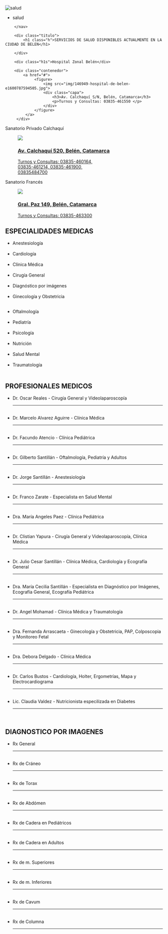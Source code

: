 <!DOCTYPE html>
<html lang="en">
<head>
    <meta charset="UTF-8">
    <meta http-equiv="X-UA-Compatible" content="IE=edge">
    <meta name="viewport" content="width=device-width, initial-scale=1.0">
    <title>Document</title>
    <link rel="stylesheet" href="style.css">
    <link rel="stylesheet" href="<link rel="preconnect" href="https://fonts.googleapis.com">
    <link rel="preconnect" href="https://fonts.gstatic.com" crossorigin>
    <link href="https://fonts.googleapis.com/css2?family=Montserrat:ital,wght@0,300;0,400;0,500;0,600;0,700;0,800;0,900;1,300;1,400;1,500;1,600;1,700;1,800;1,900&display=swap" rel="stylesheet">
</head>
<body>
    <div class="conteiner">
        <nav class="nav-main">
                <img src="img/medico.png" alt="salud" class="nav-brand">
                <ul><li>salud
                    <a href="#"></a>
                </li></ul>
            
            
        </nav>
       
        <div class="titulo">
            <h1 class="h">SERVICIOS DE SALUD DISPONIBLES ACTUALMENTE EN LA CIUDAD DE BELEN</h1>

        </div>
        
        <div class="h1s">Hospital Zonal Belén</div>

        <div class="contenedor">
            <a href="#">
                 <figure>
                     <img src="img/146949-hospital-de-belen-e1600787594505.jpg">
                     <div class="capa">
                         <h3>Av. Calchaquí S/N, Belén, Catamarca</h3>
                         <p>Turnos y Consultas: 03835-461550 </p>
                     </div>
                 </figure>
             </a>
         </div>


<div class="h1s">Sanatorio Privado Calchaquí</div>

<div class="contenedor">
    <a href="#">
         <figure>
             <img src="img/146949-hospital-de-belen-e1600787594505.jpg">
             <div class="capa">
                 <h3>Av. Calchaquí 520, Belén, Catamarca</h3>
                 <p>Turnos y Consultas:
                    03835-460164,<br> 03835-461214, 03835-461900,<br> 03835484700 </p>
             </div>
         </figure>
     </a>
 </div>


<div class="h1s">Sanatorio Francés</div>

<div class="contenedor">
    <a href="#">
         <figure>
             <img src="img/sfran.png">
             <div class="capa">
                 <h3>Gral. Paz 149, Belén, Catamarca</h3>
                 <p>Turnos y Consultas: 03835-463300</p>
             </div>
         </figure>
     </a>
 </div>

<div class="especialidades">
    <h1>ESPECIALIDADES MEDICAS</h1>
</div>         

<div class="lista_especialidades">
    <div class="lista1">
        <ul>
        <li>Anestesiología
            <a href="#" class="btn"></a>
        </li><br>
        <li>Cardiología
            <a href="#" class="btn"></a>
        </li><br>
        <li>Clínica Médica
            <a href="#" class="btn"></a>
        </li><br>
        <li>Cirugía General
            <a href="#" class="btn"></a>
        </li><br>
        <li>Diagnóstico por imágenes
            <a href="#" class="btn"></a>
        </li><br>
        <li>Ginecología y Obstetricia
            <a href="#" class="btn"></a>
        </li><br>
        </ul>
    </div>
    <div class="lista2">
        <ul>
            <li>Oftalmología</li><br>
            <li>Pediatría</li><br>
            <li>Psicología</li><br>
            <li>Nutrición</li><br>
            <li>Salud Mental</li><br>
            <li>Traumatología</li><br>
        </ul>
    </div>
</div>

<div class="profesionales">
    <h1>PROFESIONALES MEDICOS</h1>
</div>         

<div class="lista_especialidades">
    <div class="lista1">
        <ul>
        <li>Dr. Oscar Reales - Cirugía General y Videolaparoscopía
            <a href="#" class="btn"></a>
        </li><hr><br>
        <li>Dr. Marcelo Alvarez Aguirre - Clínica Médica
            <a href="#" class="btn"></a>
        </li><hr><br>
        <li>Dr. Facundo Atencio - Clínica Pediátrica
            <a href="#" class="btn"></a>
        </li><hr><br>
        <li>Dr. Gilberto Santillán - Oftalmología, Pediatría y Adultos
            <a href="#" class="btn"></a>
        </li><hr><br>
        <li>Dr. Jorge Santillán - Anestesiología
            <a href="#" class="btn"></a>
        </li><hr><br>
        <li>Dr. Franco Zarate - Especialista en Salud Mental
            <a href="#" class="btn"></a>
        </li><hr><br>
        <li>Dra. María Angeles Paez - Clínica Pediátrica
            <a href="#" class="btn"></a>
        </li><hr><br>
        <li>Dr. Clistian Yapura - Cirugía General y Videolaparoscopía, Clínica Médica
            <a href="#" class="btn"></a>
        </li><hr><br>
        <li>Dr. Julio Cesar Santillán - Clínica Médica, Cardiología y Ecografía General
            <a href="#" class="btn"></a>
        </li><hr><br>
        <li>Dra. María Cecilia Santillán - Especialista en Diagnóstico por Imágenes, Ecografía General, Ecografía Pediátrica
            <a href="#" class="btn"></a>
        </li><hr><br>
        <li>Dr. Angel Mohamad - Clínica Médica y Traumatología
            <a href="#" class="btn"></a>
        </li><hr><br>
        <li>Dra. Fernanda Arrascaeta - Ginecología y Obstetricia, PAP, Colposcopia y Monitoreo Fetal
            <a href="#" class="btn"></a>
        </li><hr><br>
        <li>Dra. Debora Delgado - Clínica Médica
            <a href="#" class="btn"></a>
        </li><hr><br>
        <li>Dr. Carlos Bustos - Cardiología, Holter, Ergometrías, Mapa y Electrocardiograma
            <a href="#" class="btn"></a>
        </li><hr><br>
        <li>Lic. Claudia Valdez - Nutricionista especilizada en Diabetes
            <a href="#" class="btn"></a>
        </li><hr><br>
        </ul>
    </div>
</div>

<div class="diagnostico">
    <h1>DIAGNOSTICO POR IMAGENES</h1>
</div>         

<div class="diagximg">
    <div class="diag1">
        <ul>
        <li>Rx General
            <a href="#" class="btn"></a>
        </li><hr><br>
        <li>Rx de Cráneo
            <a href="#" class="btn"></a>
        </li><hr><br>
        <li>Rx de Torax
            <a href="#" class="btn"></a>
        </li><hr><br>
        <li>Rx de Abdómen
            <a href="#" class="btn"></a>
        </li><hr><br>
        <li>Rx de Cadera en Pediátricos
            <a href="#" class="btn"></a>
        </li><hr><br>
        <li>Rx de Cadera en Adultos
            <a href="#" class="btn"></a>
        </li><hr><br>
        <li>Rx de m. Superiores
            <a href="#" class="btn"></a>
        </li><hr><br>
        <li>Rx de m. Inferiores
            <a href="#" class="btn"></a>
        </li><hr><br>
        <li>Rx de Cavum
            <a href="#" class="btn"></a>
        </li><hr><br>
        <li>Rx de Columna
            <a href="#" class="btn"></a>
        </li><hr><br>
        </ul>
    </div>
</body>
</html>
